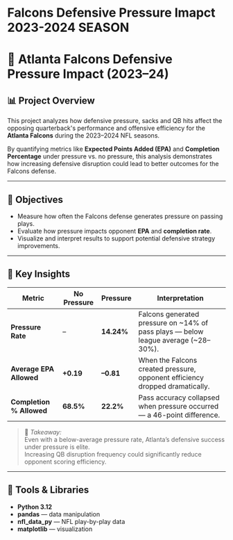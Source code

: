 # Falcons Defensive Pressure Imapct 2023-2024 SEASON
# 🏈 Atlanta Falcons Defensive Pressure Impact (2023–24)

## 📊 Project Overview
This project analyzes how defensive pressure, sacks and QB hits affect the opposing quarterback's performance and offensive efficiency for the **Atlanta Falcons** during the 2023–2024 NFL seasons.  

By quantifying metrics like **Expected Points Added (EPA)** and **Completion Percentage** under pressure vs. no pressure, this analysis demonstrates how increasing defensive disruption could lead to better outcomes for the Falcons defense.

---

## 🎯 Objectives
- Measure how often the Falcons defense generates pressure on passing plays.  
- Evaluate how pressure impacts opponent **EPA** and **completion rate**.  
- Visualize and interpret results to support potential defensive strategy improvements.

---

## 🧠 Key Insights
| Metric | No Pressure | Pressure | Interpretation |
|--------|--------------|-----------|----------------|
| **Pressure Rate** | – | **14.24%** | Falcons generated pressure on ~14% of pass plays — below league average (~28–30%). |
| **Average EPA Allowed** | **+0.19** | **–0.81** | When the Falcons created pressure, opponent efficiency dropped dramatically. |
| **Completion % Allowed** | **68.5%** | **22.2%** | Pass accuracy collapsed when pressure occurred — a 46-point difference. |

> 🧩 *Takeaway:*  
> Even with a below-average pressure rate, Atlanta’s defensive success under pressure is elite.  
> Increasing QB disruption frequency could significantly reduce opponent scoring efficiency.

---

## 🧰 Tools & Libraries
- **Python 3.12**
- **pandas** — data manipulation  
- **nfl_data_py** — NFL play-by-play data  
- **matplotlib** — visualization  
